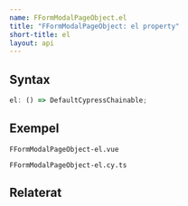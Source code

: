 ```yaml
---
name: FFormModalPageObject.el
title: "FFormModalPageObject: el property"
short-title: el
layout: api
---
```


## Syntax

```ts nocompile nolint
el: () => DefaultCypressChainable;
```

## Exempel

```import static
FFormModalPageObject-el.vue
```

```import
FFormModalPageObject-el.cy.ts
```

## Relaterat
